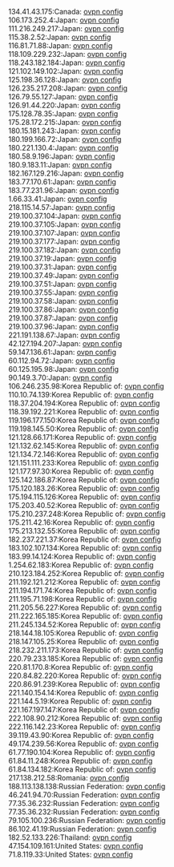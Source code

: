 134.41.43.175:Canada: [ovpn config](vpn/134_41_43_175.ovpn)  
106.173.252.4:Japan: [ovpn config](vpn/106_173_252_4.ovpn)  
111.216.249.217:Japan: [ovpn config](vpn/111_216_249_217.ovpn)  
115.38.2.52:Japan: [ovpn config](vpn/115_38_2_52.ovpn)  
116.81.71.88:Japan: [ovpn config](vpn/116_81_71_88.ovpn)  
118.109.229.232:Japan: [ovpn config](vpn/118_109_229_232.ovpn)  
118.243.182.184:Japan: [ovpn config](vpn/118_243_182_184.ovpn)  
121.102.149.102:Japan: [ovpn config](vpn/121_102_149_102.ovpn)  
125.198.36.128:Japan: [ovpn config](vpn/125_198_36_128.ovpn)  
126.235.217.208:Japan: [ovpn config](vpn/126_235_217_208.ovpn)  
126.79.55.127:Japan: [ovpn config](vpn/126_79_55_127.ovpn)  
126.91.44.220:Japan: [ovpn config](vpn/126_91_44_220.ovpn)  
175.128.78.35:Japan: [ovpn config](vpn/175_128_78_35.ovpn)  
175.28.172.215:Japan: [ovpn config](vpn/175_28_172_215.ovpn)  
180.15.181.243:Japan: [ovpn config](vpn/180_15_181_243.ovpn)  
180.199.166.72:Japan: [ovpn config](vpn/180_199_166_72.ovpn)  
180.221.130.4:Japan: [ovpn config](vpn/180_221_130_4.ovpn)  
180.58.9.196:Japan: [ovpn config](vpn/180_58_9_196.ovpn)  
180.9.183.11:Japan: [ovpn config](vpn/180_9_183_11.ovpn)  
182.167.129.216:Japan: [ovpn config](vpn/182_167_129_216.ovpn)  
183.77.170.61:Japan: [ovpn config](vpn/183_77_170_61.ovpn)  
183.77.231.96:Japan: [ovpn config](vpn/183_77_231_96.ovpn)  
1.66.33.41:Japan: [ovpn config](vpn/1_66_33_41.ovpn)  
218.115.14.57:Japan: [ovpn config](vpn/218_115_14_57.ovpn)  
219.100.37.104:Japan: [ovpn config](vpn/219_100_37_104.ovpn)  
219.100.37.105:Japan: [ovpn config](vpn/219_100_37_105.ovpn)  
219.100.37.107:Japan: [ovpn config](vpn/219_100_37_107.ovpn)  
219.100.37.177:Japan: [ovpn config](vpn/219_100_37_177.ovpn)  
219.100.37.182:Japan: [ovpn config](vpn/219_100_37_182.ovpn)  
219.100.37.19:Japan: [ovpn config](vpn/219_100_37_19.ovpn)  
219.100.37.31:Japan: [ovpn config](vpn/219_100_37_31.ovpn)  
219.100.37.49:Japan: [ovpn config](vpn/219_100_37_49.ovpn)  
219.100.37.51:Japan: [ovpn config](vpn/219_100_37_51.ovpn)  
219.100.37.55:Japan: [ovpn config](vpn/219_100_37_55.ovpn)  
219.100.37.58:Japan: [ovpn config](vpn/219_100_37_58.ovpn)  
219.100.37.86:Japan: [ovpn config](vpn/219_100_37_86.ovpn)  
219.100.37.87:Japan: [ovpn config](vpn/219_100_37_87.ovpn)  
219.100.37.96:Japan: [ovpn config](vpn/219_100_37_96.ovpn)  
221.191.138.67:Japan: [ovpn config](vpn/221_191_138_67.ovpn)  
42.127.194.207:Japan: [ovpn config](vpn/42_127_194_207.ovpn)  
59.147.136.61:Japan: [ovpn config](vpn/59_147_136_61.ovpn)  
60.112.94.72:Japan: [ovpn config](vpn/60_112_94_72.ovpn)  
60.125.195.98:Japan: [ovpn config](vpn/60_125_195_98.ovpn)  
90.149.3.70:Japan: [ovpn config](vpn/90_149_3_70.ovpn)  
106.246.235.98:Korea Republic of: [ovpn config](vpn/106_246_235_98.ovpn)  
110.10.74.139:Korea Republic of: [ovpn config](vpn/110_10_74_139.ovpn)  
118.37.204.194:Korea Republic of: [ovpn config](vpn/118_37_204_194.ovpn)  
118.39.192.221:Korea Republic of: [ovpn config](vpn/118_39_192_221.ovpn)  
119.196.177.150:Korea Republic of: [ovpn config](vpn/119_196_177_150.ovpn)  
119.198.145.50:Korea Republic of: [ovpn config](vpn/119_198_145_50.ovpn)  
121.128.66.171:Korea Republic of: [ovpn config](vpn/121_128_66_171.ovpn)  
121.132.62.145:Korea Republic of: [ovpn config](vpn/121_132_62_145.ovpn)  
121.134.72.146:Korea Republic of: [ovpn config](vpn/121_134_72_146.ovpn)  
121.151.111.233:Korea Republic of: [ovpn config](vpn/121_151_111_233.ovpn)  
121.177.97.30:Korea Republic of: [ovpn config](vpn/121_177_97_30.ovpn)  
125.142.186.87:Korea Republic of: [ovpn config](vpn/125_142_186_87.ovpn)  
175.120.183.26:Korea Republic of: [ovpn config](vpn/175_120_183_26.ovpn)  
175.194.115.126:Korea Republic of: [ovpn config](vpn/175_194_115_126.ovpn)  
175.203.40.52:Korea Republic of: [ovpn config](vpn/175_203_40_52.ovpn)  
175.210.237.248:Korea Republic of: [ovpn config](vpn/175_210_237_248.ovpn)  
175.211.42.16:Korea Republic of: [ovpn config](vpn/175_211_42_16.ovpn)  
175.213.132.55:Korea Republic of: [ovpn config](vpn/175_213_132_55.ovpn)  
182.237.221.37:Korea Republic of: [ovpn config](vpn/182_237_221_37.ovpn)  
183.102.107.134:Korea Republic of: [ovpn config](vpn/183_102_107_134.ovpn)  
183.99.14.124:Korea Republic of: [ovpn config](vpn/183_99_14_124.ovpn)  
1.254.62.183:Korea Republic of: [ovpn config](vpn/1_254_62_183.ovpn)  
210.123.184.252:Korea Republic of: [ovpn config](vpn/210_123_184_252.ovpn)  
211.192.121.212:Korea Republic of: [ovpn config](vpn/211_192_121_212.ovpn)  
211.194.171.74:Korea Republic of: [ovpn config](vpn/211_194_171_74.ovpn)  
211.195.71.198:Korea Republic of: [ovpn config](vpn/211_195_71_198.ovpn)  
211.205.56.227:Korea Republic of: [ovpn config](vpn/211_205_56_227.ovpn)  
211.222.165.185:Korea Republic of: [ovpn config](vpn/211_222_165_185.ovpn)  
211.245.134.52:Korea Republic of: [ovpn config](vpn/211_245_134_52.ovpn)  
218.144.18.105:Korea Republic of: [ovpn config](vpn/218_144_18_105.ovpn)  
218.147.105.25:Korea Republic of: [ovpn config](vpn/218_147_105_25.ovpn)  
218.232.211.173:Korea Republic of: [ovpn config](vpn/218_232_211_173.ovpn)  
220.79.233.185:Korea Republic of: [ovpn config](vpn/220_79_233_185.ovpn)  
220.81.170.8:Korea Republic of: [ovpn config](vpn/220_81_170_8.ovpn)  
220.84.82.220:Korea Republic of: [ovpn config](vpn/220_84_82_220.ovpn)  
220.86.91.239:Korea Republic of: [ovpn config](vpn/220_86_91_239.ovpn)  
221.140.154.14:Korea Republic of: [ovpn config](vpn/221_140_154_14.ovpn)  
221.144.5.19:Korea Republic of: [ovpn config](vpn/221_144_5_19.ovpn)  
221.167.197.147:Korea Republic of: [ovpn config](vpn/221_167_197_147.ovpn)  
222.108.90.212:Korea Republic of: [ovpn config](vpn/222_108_90_212.ovpn)  
222.116.142.23:Korea Republic of: [ovpn config](vpn/222_116_142_23.ovpn)  
39.119.43.90:Korea Republic of: [ovpn config](vpn/39_119_43_90.ovpn)  
49.174.239.56:Korea Republic of: [ovpn config](vpn/49_174_239_56.ovpn)  
61.77.190.104:Korea Republic of: [ovpn config](vpn/61_77_190_104.ovpn)  
61.84.11.248:Korea Republic of: [ovpn config](vpn/61_84_11_248.ovpn)  
61.84.134.182:Korea Republic of: [ovpn config](vpn/61_84_134_182.ovpn)  
217.138.212.58:Romania: [ovpn config](vpn/217_138_212_58.ovpn)  
188.113.138.138:Russian Federation: [ovpn config](vpn/188_113_138_138.ovpn)  
46.241.94.70:Russian Federation: [ovpn config](vpn/46_241_94_70.ovpn)  
77.35.36.232:Russian Federation: [ovpn config](vpn/77_35_36_232.ovpn)  
77.35.36.232:Russian Federation: [ovpn config](vpn/77_35_36_232.ovpn)  
79.105.100.236:Russian Federation: [ovpn config](vpn/79_105_100_236.ovpn)  
86.102.41.19:Russian Federation: [ovpn config](vpn/86_102_41_19.ovpn)  
182.52.133.226:Thailand: [ovpn config](vpn/182_52_133_226.ovpn)  
47.154.109.161:United States: [ovpn config](vpn/47_154_109_161.ovpn)  
71.8.119.33:United States: [ovpn config](vpn/71_8_119_33.ovpn)  
